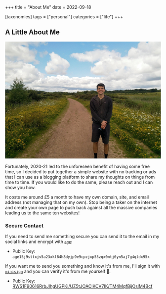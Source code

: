 +++
title = "About Me"
date = 2022-09-18

[taxonomies]
tags = ["personal"]
categories = ["life"]
+++

## A Little About Me

![me](about-me.jpg)

Fortunately, 2020-21 led to the unforeseen benefit of having some free time,
so I decided to put together a simple website with no tracking or ads that
I can use as a blogging platform to share my thoughts on things from time to time.
If you would like to do the same, please reach out and I can show you how.

It costs me around £5 a month to have my own domain, site, and email address
(not managing that on my own).
Stop being a taker on the internet and create your own page to push back
against all the massive companies leading us to the same ten websites!

### Secure Contact

If you need to send me something secure you can
send it to the email in my social links and
encrypt with [`age`](https://github.com/FiloSottile/age):

- Public Key: `age15j9sttxjv5a23xkl84h8dyjp9e9cpzjxp55zqx0mtj6yn5aj7g4qldx95x`

If you want me to send you something and know it's from me, I'll sign it with
[`minisign`](https://github.com/jedisct1/minisign) and you can verify it's from
me yourself 🙂.

- Public Key: [RWS1F90616RrbJIhgUGPKi/UZ5tJOACIKCV7IK/TM4MqfBijOslM4Bcf](../minisign.pub)
